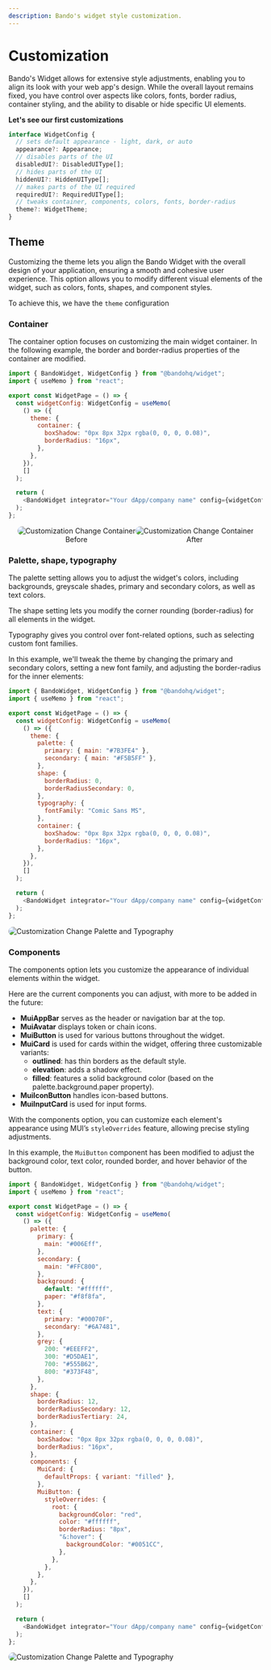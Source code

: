 ```yaml
---
description: Bando's widget style customization.
---
```


# Customization

Bando's Widget allows for extensive style adjustments, enabling you to align its look with your web app's design. While the overall layout remains fixed, you have control over aspects like colors, fonts, border radius, container styling, and the ability to disable or hide specific UI elements.

**Let's see our first customizations**

```javascript
interface WidgetConfig {
  // sets default appearance - light, dark, or auto
  appearance?: Appearance;
  // disables parts of the UI
  disabledUI?: DisabledUIType[];
  // hides parts of the UI
  hiddenUI?: HiddenUIType[];
  // makes parts of the UI required
  requiredUI?: RequiredUIType[];
  // tweaks container, components, colors, fonts, border-radius
  theme?: WidgetTheme;
}
```

## Theme

Customizing the theme lets you align the Bando Widget with the overall design of your application, ensuring a smooth and cohesive user experience. This option allows you to modify different visual elements of the widget, such as colors, fonts, shapes, and component styles.

To achieve this, we have the `theme` configuration

### Container

The container option focuses on customizing the main widget container. In the following example, the border and border-radius properties of the container are modified.

```javascript
import { BandoWidget, WidgetConfig } from "@bandohq/widget";
import { useMemo } from "react";

export const WidgetPage = () => {
  const widgetConfig: WidgetConfig = useMemo(
    () => ({
      theme: {
        container: {
          boxShadow: "0px 8px 32px rgba(0, 0, 0, 0.08)",
          borderRadius: "16px",
        },
      },
    }),
    []
  );

  return (
    <BandoWidget integrator="Your dApp/company name" config={widgetConfig} />
  );
};
```

<div style="display: flex; justify-content: center;">
  <div style="display: flex; flex-direction: column; align-items: center;">
    <img src="../.gitbook/assets/customization-container.png"
        alt="Customization Change Container" 
        style="max-height: 550px; display: block; margin: auto; border-radius: 10px;">
    Before
  </div>

  <div style="display: flex; flex-direction: column; align-items: center;">
    <img src="../.gitbook/assets/customization-container-last.png"
          alt="Customization Change Container"
          style="max-height: 550px; display: block; margin: auto; border-radius: 10px;">
    After
  </div>
</div>

### Palette, shape, typography

The palette setting allows you to adjust the widget's colors, including backgrounds, greyscale shades, primary and secondary colors, as well as text colors.

The shape setting lets you modify the corner rounding (border-radius) for all elements in the widget.

Typography gives you control over font-related options, such as selecting custom font families.

In this example, we'll tweak the theme by changing the primary and secondary colors, setting a new font family, and adjusting the border-radius for the inner elements:

```javascript
import { BandoWidget, WidgetConfig } from "@bandohq/widget";
import { useMemo } from "react";

export const WidgetPage = () => {
  const widgetConfig: WidgetConfig = useMemo(
    () => ({
      theme: {
        palette: {
          primary: { main: "#7B3FE4" },
          secondary: { main: "#F5B5FF" },
        },
        shape: {
          borderRadius: 0,
          borderRadiusSecondary: 0,
        },
        typography: {
          fontFamily: "Comic Sans MS",
        },
        container: {
          boxShadow: "0px 8px 32px rgba(0, 0, 0, 0.08)",
          borderRadius: "16px",
        },
      },
    }),
    []
  );

  return (
    <BandoWidget integrator="Your dApp/company name" config={widgetConfig} />
  );
};
```

<img src="../.gitbook/assets/customization-palete-shape.png" 
     alt="Customization Change Palette and Typography"
     style="max-height: 550px; display: block; margin: auto; border-radius: 10px;">

### Components

The components option lets you customize the appearance of individual elements within the widget.

Here are the current components you can adjust, with more to be added in the future:

- **MuiAppBar** serves as the header or navigation bar at the top.
- **MuiAvatar** displays token or chain icons.
- **MuiButton** is used for various buttons throughout the widget.
- **MuiCard** is used for cards within the widget, offering three customizable variants:
  - **outlined**: has thin borders as the default style.
  - **elevation**: adds a shadow effect.
  - **filled**: features a solid background color (based on the palette.background.paper property).
- **MuiIconButton** handles icon-based buttons.
- **MuiInputCard** is used for input forms.

With the components option, you can customize each element's appearance using MUI’s `styleOverrides` feature, allowing precise styling adjustments.

In this example, the `MuiButton` component has been modified to adjust the background color, text color, rounded border, and hover behavior of the button.

```javascript
import { BandoWidget, WidgetConfig } from "@bandohq/widget";
import { useMemo } from "react";

export const WidgetPage = () => {
  const widgetConfig: WidgetConfig = useMemo(
    () => ({
      palette: {
        primary: {
          main: "#006Eff",
        },
        secondary: {
          main: "#FFC800",
        },
        background: {
          default: "#ffffff",
          paper: "#f8f8fa",
        },
        text: {
          primary: "#00070F",
          secondary: "#6A7481",
        },
        grey: {
          200: "#EEEFF2",
          300: "#D5DAE1",
          700: "#555B62",
          800: "#373F48",
        },
      },
      shape: {
        borderRadius: 12,
        borderRadiusSecondary: 12,
        borderRadiusTertiary: 24,
      },
      container: {
        boxShadow: "0px 8px 32px rgba(0, 0, 0, 0.08)",
        borderRadius: "16px",
      },
      components: {
        MuiCard: {
          defaultProps: { variant: "filled" },
        },
        MuiButton: {
          styleOverrides: {
            root: {
              backgroundColor: "red",
              color: "#ffffff",
              borderRadius: "8px",
              "&:hover": {
                backgroundColor: "#0051CC",
              },
            },
          },
        },
      },
    }),
    []
  );

  return (
    <BandoWidget integrator="Your dApp/company name" config={widgetConfig} />
  );
};
```

<img src="../.gitbook/assets/customization-last.png" 
     alt="Customization Change Palette and Typography"
     style="max-height: 550px; display: block; margin: auto; border-radius: 10px;">

